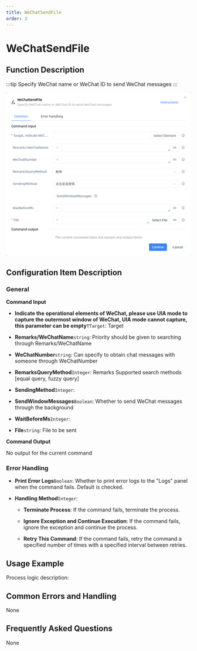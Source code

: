 ```yaml
---
title: WeChatSendFile
order: 3
---
```


# WeChatSendFile

## Function Description

:::tip 
Specify WeChat name or WeChat ID to send WeChat messages
:::

![WeChatSendFile](../../../assets/WeChatSendFile_command.png)

## Configuration Item Description

### General

**Command Input**

- **Indicate the operational elements of WeChat, please use UIA mode to capture the outermost window of WeChat, UIA mode cannot capture, this parameter can be empty**`TTarget`: Target

- **Remarks/WeChatName**`string`: Priority should be given to searching through Remarks/WeChatName

- **WeChatNumber**`string`: Can specify to obtain chat messages with someone through WeChatNumber

- **RemarksQueryMethod**`Integer`: Remarks Supported search methods [equal query, fuzzy query]

- **SendingMethod**`Integer`: 

- **SendWindowMessages**`Boolean`: Whether to send WeChat messages through the background

- **WaitBeforeMs**`Integer`: 

- **File**`string`: File to be sent


**Command Output**

No output for the current command

### Error Handling

- **Print Error Logs**`Boolean`: Whether to print error logs to the "Logs" panel when the command fails. Default is checked. 

- **Handling Method**`Integer`:

    - **Terminate Process**: If the command fails, terminate the process.

    - **Ignore Exception and Continue Execution**: If the command fails, ignore the exception and continue the process.

    - **Retry This Command**: If the command fails, retry the command a specified number of times with a specified interval between retries.

## Usage Example

Process logic description:

## Common Errors and Handling

None

## Frequently Asked Questions

None

